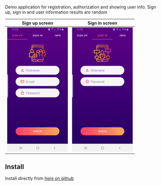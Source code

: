 Demo application for registration, authorization and showing user info. Sign up, sign in and user information results are random

<!-- <img src="https://raw.githubusercontent.com/Gamurar/docs/master/auth/sign-up-screen.jpg" width="200">
<img src="https://raw.githubusercontent.com/Gamurar/docs/master/auth/sign-in-screen.jpg" width="200">
<img src="https://raw.githubusercontent.com/Gamurar/docs/master/auth/user-info-screen.jpg" width="200">
<img src="https://raw.githubusercontent.com/Gamurar/docs/master/auth/success-screen.jpg" width="200">
<img src="https://raw.githubusercontent.com/Gamurar/docs/master/auth/error-screen.jpg" width="200"> -->

Sign up screen             |  Sign in screen
:-------------------------:|:-------------------------:
<img src="https://raw.githubusercontent.com/Gamurar/docs/master/auth/sign-up-screen.jpg" width="200">  |  <img src="https://raw.githubusercontent.com/Gamurar/docs/master/auth/sign-in-screen.jpg" width="200">

Install
-------
Install directly from [here on github](https://raw.githubusercontent.com/Gamurar/docs/master/auth/app-debug.apk)
